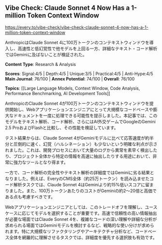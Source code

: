 ## Vibe Check: Claude Sonnet 4 Now Has a 1-million Token Context Window

https://every.to/vibe-check/vibe-check-claude-sonnet-4-now-has-a-1-million-token-context-window

AnthropicはClaude Sonnet 4に100万トークンのコンテキストウィンドウを導入し、高速性と低幻覚性で他モデルを上回る一方、詳細なテキスト・コード解析ではGeminiに及ばないことが検証された。

**Content Type**: Research & Analysis

**Scores**: Signal:4/5 | Depth:4/5 | Unique:3/5 | Practical:4/5 | Anti-Hype:4/5
**Main Journal**: 76/100 | **Annex Potential**: 74/100 | **Overall**: 76/100

**Topics**: [[Large Language Models, Context Window, Code Analysis, Performance Benchmarking, AI Development Tools]]

AnthropicのClaude Sonnet 4が100万トークンのコンテキストウィンドウを提供開始し、Webアプリケーションエンジニアにとって大規模なコードベースや膨大なドキュメントを一度に処理できる可能性を提示しました。本記事では、このモデルをテキスト解析、コード解析、さらにはAI外交ゲームでGoogleのGemini 2.5 ProおよびFlashと比較し、その性能を検証しています。

テスト結果からは、Claude Sonnet 4がGeminiモデルに比べて応答速度が約半分と圧倒的に速く、幻覚（ハルシネーション）も少ないという明確な利点が示されました。これは、開発プロセスにおいて大量のログから異常を素早く検出したり、プロジェクト全体から特定の情報を高速に抽出したりする用途において、非常に強力なツールとなり得ます。

一方で、コード解析の完全性やテキスト解析の詳細度ではGeminiに劣る結果となりました。例えば、EveryのCMS全体（約25万トークン）を読み込ませたコード解析タスクでは、Claude Sonnet 4はGeminiより約15%低いスコアに留まりました。また、100万トークンあたりのコストがGeminiの約2〜20倍と高価である点も考慮すべきです。

Webアプリケーションエンジニアとしては、このトレードオフを理解し、ユースケースに応じてモデルを選択することが重要です。高速で信頼性の高い情報抽出が必要な場面ではClaude Sonnet 4を、複雑なコードの深い理解や詳細な分析が求められる場面ではGeminiモデルを検討するなど、戦略的な使い分けが求められます。特に大規模なリファクタリングやアーキテクチャ分析など、コードベース全体を網羅的に理解させるタスクでは、詳細度を優先する選択肢も有効です。